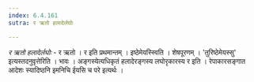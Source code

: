 ```yaml
---
index: 6.4.161
sutra: र ऋतो हलादेर्लघोः

---
```

_र ऋतो हलादेर्लघोः_ - र ऋतो । र इति प्रथमान्तम् । इष्ठेमेयस्स्विति । शेषपूरणम् । 'तुरिष्ठेमेयस्सु' इत्यस्तदनुवृत्तेरिति । भावः । अङ्गस्येत्यधिकृतं हलादेरङ्गस्य लघोरृकारस्य र इति । रेपाकारसङ्गात आदेशः स्यादिष्ठनि इमनिचि ईयसि च परे इत्यर्थः ।